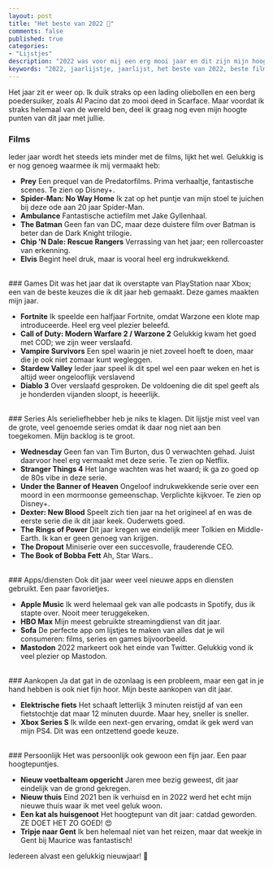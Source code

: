 ```yaml
---
layout: post
title: "Het beste van 2022 🥳"
comments: false
published: true
categories: 
- "Lijstjes"
description: "2022 was voor mij een erg mooi jaar en dit zijn mijn hoogte punten.."
keywords: "2022, jaarlijstje, jaarlijst, het beste van 2022, beste films, beste series, beste apps"
---
```


Het jaar zit er weer op. Ik duik straks op een lading oliebollen en een berg poedersuiker, zoals Al Pacino dat zo mooi deed in Scarface. Maar voordat ik straks helemaal van de wereld ben, deel ik graag nog even mijn hoogte punten van dit jaar met jullie.

### Films
Ieder jaar wordt het steeds iets minder met de films, lijkt het wel. Gelukkig is er nog genoeg waarmee ik mij vermaakt heb:

- **Prey** Een prequel van de Predatorfilms. Prima verhaaltje, fantastische scenes. Te zien op Disney+.
- **Spider-Man: No Way Home** Ik zat op het puntje van mijn stoel te juichen bij deze ode aan 20 jaar Spider-Man.
- **Ambulance** Fantastische actiefilm met Jake Gyllenhaal.
- **The Batman** Geen fan van DC, maar deze duistere film over Batman is beter dan de Dark Knight trilogie. 
- **Chip 'N Dale: Rescue Rangers** Verrassing van het jaar; een rollercoaster van erkenning.
- **Elvis** Begint heel druk, maar is vooral heel erg indrukwekkend. 
<br>
### Games
Dit was het jaar dat ik overstapte van PlayStation naar Xbox; een van de beste keuzes die ik dit jaar heb gemaakt. Deze games maakten mijn jaar.

- **Fortnite** Ik speelde een halfjaar Fortnite, omdat Warzone een klote map introduceerde. Heel erg veel plezier beleefd.
- **Call of Duty: Modern Warfare 2 / Warzone 2** Gelukkig kwam het goed met COD; we zijn weer verslaafd.
- **Vampire Survivors** Een spel waarin je niet zoveel hoeft te doen, maar die je ook niet zomaar kunt wegleggen.
- **Stardew Valley** Ieder jaar speel ik dit spel wel een paar weken en het is altijd weer ongelooflijk verslavend
- **Diablo 3** Over verslaafd gesproken. De voldoening die dit spel geeft als je honderden vijanden sloopt, is heeerlijk.
<br>
### Series
Als serieliefhebber heb je niks te klagen. Dit lijstje mist veel van de grote, veel genoemde series omdat ik daar nog niet aan ben toegekomen. Mijn backlog is te groot. 

- **Wednesday** Geen fan van Tim Burton, dus 0 verwachten gehad. Juist daarvoor heel erg vermaakt met deze serie. Te zien op Netflix. 
- **Stranger Things 4** Het lange wachten was het waard; ik ga zo goed op de 80s vibe in deze serie. 
- **Under the Banner of Heaven** Ongeloof indrukwekkende serie over een moord in een mormoonse gemeenschap. Verplichte kijkvoer. Te zien op Disney+. 
- **Dexter: New Blood** Speelt zich tien jaar na het origineel af en was de eerste serie die ik dit jaar keek. Ouderwets goed. 
- **The Rings of Power** Dit jaar kregen we eindelijk meer Tolkien en Middle-Earth. Ik kan er geen genoeg van krijgen. 
- **The Dropout** Miniserie over een succesvolle, frauderende CEO. 
- **The Book of Bobba Fett** Ah, Star Wars..
<br>
### Apps/diensten
Ook dit jaar weer veel nieuwe apps en diensten gebruikt. Een paar favorietjes. 

- **Apple Music** Ik werd helemaal gek van alle podcasts in Spotify, dus ik stapte over. Nooit meer teruggekeken. 
- **HBO Max** Mijn meest gebruikte streamingdienst van dit jaar. 
- **Sofa** De perfecte app om lijstjes te maken van alles dat je wil consumeren: films, series en games bijvoorbeeld. 
- **Mastodon** 2022 markeert ook het einde van Twitter. Gelukkig vond ik veel plezier op Mastodon.
<br>
### Aankopen
Ja dat gat in de ozonlaag is een probleem, maar een gat in je hand hebben is ook niet fijn hoor. Mijn beste aankopen van dit jaar. 

- **Elektrische fiets** Het schaaft letterlijk 3 minuten reistijd af van een fietstochtje dat maar 12 minuten duurde. Maar hey, sneller is sneller.
- **Xbox Series S** Ik wilde een next-gen ervaring, omdat ik gek werd van mijn PS4. Dit was een ontzettend goede keuze.
<br>
### Persoonlijk
Het was persoonlijk ook gewoon een fijn jaar. Een paar hoogtepuntjes. 

- **Nieuw voetbalteam opgericht** Jaren mee bezig geweest, dit jaar eindelijk van de grond gekregen. 
- **Nieuw thuis** Eind 2021 ben ik verhuisd en in 2022 werd het echt mijn nieuwe thuis waar ik met veel geluk woon. 
- **Een kat als huisgenoot** Het hoogtepunt van dit jaar: catdad geworden. ZE DOET HET ZO GOED! 😍
- **Tripje naar Gent** Ik ben helemaal niet van het reizen, maar dat weekje in Gent bij Maurice was fantastisch!

Iedereen alvast een gelukkig nieuwjaar! 🎉

  
  
  






